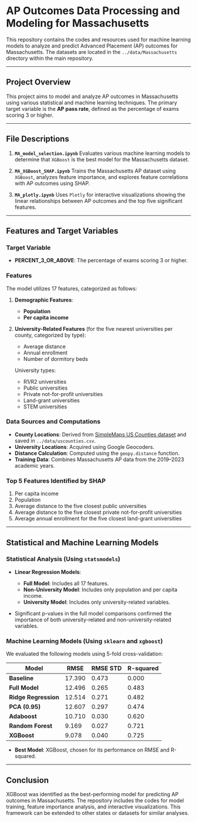 # AP Outcomes Data Processing and Modeling for Massachusetts

This repository contains the codes and resources used for machine learning models to analyze and predict Advanced Placement (AP) outcomes for Massachusetts. The datasets are located in the `../data/Massachusetts` directory within the main repository.

---

## Project Overview

This project aims to model and analyze AP outcomes in Massachusetts using various statistical and machine learning techniques. The primary target variable is the **AP pass rate**, defined as the percentage of exams scoring 3 or higher.

---

## File Descriptions

1. **`MA_model_selection.ipynb`**
   Evaluates various machine learning models to determine that `XGBoost` is the best model for the Massachusetts dataset.

2. **`MA_XGBoost_SHAP.ipynb`**
   Trains the Massachusetts AP dataset using `XGBoost`, analyzes feature importance, and explores feature correlations with AP outcomes using SHAP.

3. **`MA_plotly.ipynb`**
   Uses `Plotly` for interactive visualizations showing the linear relationships between AP outcomes and the top five significant features.

---

## Features and Target Variables

### Target Variable
- **PERCENT_3_OR_ABOVE**: The percentage of exams scoring 3 or higher.

### Features
The model utilizes 17 features, categorized as follows:

1. **Demographic Features**:
   - **Population**
   - **Per capita income**

2. **University-Related Features** (for the five nearest universities per county, categorized by type):
   - Average distance
   - Annual enrollment
   - Number of dormitory beds

   University types:
   - R1/R2 universities
   - Public universities
   - Private not-for-profit universities
   - Land-grant universities
   - STEM universities

### Data Sources and Computations
- **County Locations**: Derived from [SimpleMaps US Counties dataset](https://simplemaps.com/data/us-counties) and saved in `../data/uscounties.csv`.
- **University Locations**: Acquired using Google Geocoders.
- **Distance Calculation**: Computed using the `geopy.distance` function.
- **Training Data**: Combines Massachusetts AP data from the 2019–2023 academic years.

### Top 5 Features Identified by SHAP
1. Per capita income
2. Population
3. Average distance to the five closest public universities
4. Average distance to the five closest private not-for-profit universities
5. Average annual enrollment for the five closest land-grant universities

---

## Statistical and Machine Learning Models

### Statistical Analysis (Using `statsmodels`)
- **Linear Regression Models**:
  - **Full Model**: Includes all 17 features.
  - **Non-University Model**: Includes only population and per capita income.
  - **University Model**: Includes only university-related variables.

- Significant p-values in the full model comparisons confirmed the importance of both university-related and non-university-related variables.

### Machine Learning Models (Using `sklearn` and `xgboost`)
We evaluated the following models using 5-fold cross-validation:

| Model                 | RMSE  | RMSE STD | R-squared |
|-----------------------|--------|----------|-----------|
| **Baseline**          | 17.390 | 0.473    | 0.000     |
| **Full Model**        | 12.496 | 0.265    | 0.483     |
| **Ridge Regression**  | 12.514 | 0.271    | 0.482     |
| **PCA (0.95)**        | 12.607 | 0.297    | 0.474     |
| **Adaboost**          | 10.710 | 0.030    | 0.620     |
| **Random Forest**     | 9.169  | 0.027    | 0.721     |
| **XGBoost**           | 9.078  | 0.040    | 0.725     |

- **Best Model**: XGBoost, chosen for its performance on RMSE and R-squared.

---

## Conclusion

XGBoost was identified as the best-performing model for predicting AP outcomes in Massachusetts. The repository includes the codes for model training, feature importance analysis, and interactive visualizations. This framework can be extended to other states or datasets for similar analyses.